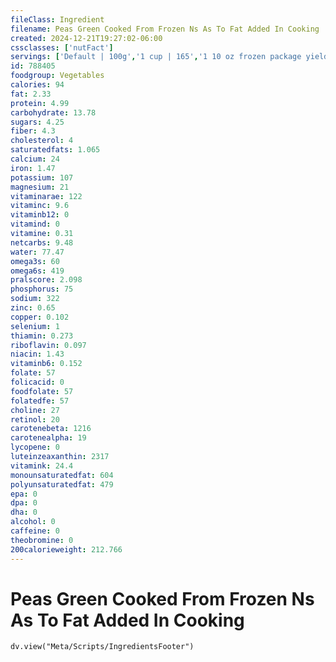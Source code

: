 ```yaml
---
fileClass: Ingredient
filename: Peas Green Cooked From Frozen Ns As To Fat Added In Cooking
created: 2024-12-21T19:27:02-06:00
cssclasses: ['nutFact']
servings: ['Default | 100g','1 cup | 165','1 10 oz frozen package yields | 261','1 piece | 0']
id: 788405
foodgroup: Vegetables
calories: 94
fat: 2.33
protein: 4.99
carbohydrate: 13.78
sugars: 4.25
fiber: 4.3
cholesterol: 4
saturatedfats: 1.065
calcium: 24
iron: 1.47
potassium: 107
magnesium: 21
vitaminarae: 122
vitaminc: 9.6
vitaminb12: 0
vitamind: 0
vitamine: 0.31
netcarbs: 9.48
water: 77.47
omega3s: 60
omega6s: 419
pralscore: 2.098
phosphorus: 75
sodium: 322
zinc: 0.65
copper: 0.102
selenium: 1
thiamin: 0.273
riboflavin: 0.097
niacin: 1.43
vitaminb6: 0.152
folate: 57
folicacid: 0
foodfolate: 57
folatedfe: 57
choline: 27
retinol: 20
carotenebeta: 1216
carotenealpha: 19
lycopene: 0
luteinzeaxanthin: 2317
vitamink: 24.4
monounsaturatedfat: 604
polyunsaturatedfat: 479
epa: 0
dpa: 0
dha: 0
alcohol: 0
caffeine: 0
theobromine: 0
200calorieweight: 212.766
---
```


# Peas Green Cooked From Frozen Ns As To Fat Added In Cooking

```dataviewjs
dv.view("Meta/Scripts/IngredientsFooter")
```